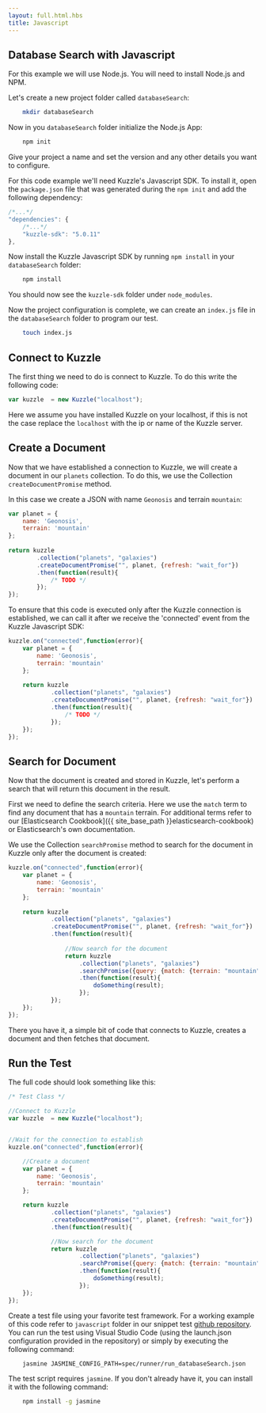 ```yaml
---
layout: full.html.hbs
title: Javascript
---
```



## Database Search with Javascript

For this example we will use Node.js. You will need to install Node.js and NPM.

Let's create a new project folder called `databaseSearch`:


```bash
    mkdir databaseSearch
```

Now in you `databaseSearch` folder initialize the Node.js App:


```bash
    npm init
```

Give your project a name and set the version and any other details you want to configure.

For this code example we'll need Kuzzle's Javascript SDK. To install it, open the `package.json` file that was generated during the `npm init` and add the following dependency:


```javascript
/*...*/
"dependencies": {
    /*...*/
    "kuzzle-sdk": "5.0.11"
},
```

Now install the Kuzzle Javascript SDK by running `npm install` in your `databaseSearch` folder:

```bash
    npm install
```

You should now see the `kuzzle-sdk` folder under `node_modules`.

Now the project configuration is complete, we can create an `index.js` file in the `databaseSearch` folder to program our test.

```bash
    touch index.js
```

## Connect to Kuzzle

The first thing we need to do is connect to Kuzzle. To do this write the following code:

```Javascript
var kuzzle  = new Kuzzle("localhost");
```

Here we assume you have installed Kuzzle on your localhost, if this is not the case replace the `localhost` with the ip or name of the Kuzzle server.

## Create a Document

Now that we have established a connection to Kuzzle, we will create a document in our `planets` collection. To do this, we use the Collection  `createDocumentPromise` method.

In this case we create a JSON with name `Geonosis` and terrain `mountain`:

```Javascript
var planet = {
    name: 'Geonosis',
    terrain: 'mountain'
};
    
return kuzzle
        .collection("planets", "galaxies")
        .createDocumentPromise("", planet, {refresh: "wait_for"})
        .then(function(result){
            /* TODO */
        });
});
```

To ensure that this code is executed only after the Kuzzle connection is established, we can call it after we receive the 'connected' event from the Kuzzle Javascript SDK:

```Javascript
kuzzle.on("connected",function(error){
    var planet = {
        name: 'Geonosis',
        terrain: 'mountain'
    };
        
    return kuzzle
            .collection("planets", "galaxies")
            .createDocumentPromise("", planet, {refresh: "wait_for"})
            .then(function(result){
                /* TODO */
            });
    });
});
```


## Search for Document

Now that the document is created and stored in Kuzzle, let's perform a search that will return this document in the result.

First we need to define the search criteria. Here we use the `match` term to find any document that has a `mountain` terrain. For additional terms refer to our [Elasticsearch Cookbook]({{ site_base_path }}elasticsearch-cookbook) or Elasticsearch's own documentation.

We use the Collection `searchPromise` method to search for the document in Kuzzle only after the document is created:

```Javascript
kuzzle.on("connected",function(error){
    var planet = {
        name: 'Geonosis',
        terrain: 'mountain'
    };
        
    return kuzzle
            .collection("planets", "galaxies")
            .createDocumentPromise("", planet, {refresh: "wait_for"})
            .then(function(result){
                
                //Now search for the document
                return kuzzle
                    .collection("planets", "galaxies")
                    .searchPromise({query: {match: {terrain: "mountain"}}})
                    .then(function(result){
                        doSomething(result);
                    });
            });
    });
});
```

There you have it, a simple bit of code that connects to Kuzzle, creates a document and then fetches that document.

## Run the Test

The full code should look something like this:

```Javascript
/* Test Class */

//Connect to Kuzzle
var kuzzle  = new Kuzzle("localhost");


//Wait for the connection to establish
kuzzle.on("connected",function(error){

    //Create a document
    var planet = {
        name: 'Geonosis',
        terrain: 'mountain'
    };

    return kuzzle
            .collection("planets", "galaxies")
            .createDocumentPromise("", planet, {refresh: "wait_for"})
            .then(function(result){

            //Now search for the document
            return kuzzle
                    .collection("planets", "galaxies")
                    .searchPromise({query: {match: {terrain: "mountain"}}})
                    .then(function(result){
                        doSomething(result);
                    });
    });
});

```

Create a test file using your favorite test framework. For a working example of this code refer to `javascript` folder in our snippet test [github repository](https://github.com/kuzzleio/kuzzle.io-snippet-tests). You can run the test using Visual Studio Code (using the launch.json configuration provided in the repository) or simply by executing the following command: 

```bash
    jasmine JASMINE_CONFIG_PATH=spec/runner/run_databaseSearch.json
```

The test script requires `jasmine`. If you don't already have it, you can install it with the following command:

```bash
    npm install -g jasmine
```
 
